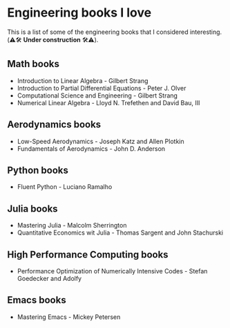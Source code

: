 # Engineering books I love

This is a list of some of the engineering books that I considered interesting. ️(⚠️🛠   **Under construction**   🛠⚠️).

## Math books
* Introduction to Linear Algebra - Gilbert Strang
* Introduction to Partial Differential Equations - Peter J. Olver
* Computational Science and Engineering - Gilbert Strang
* Numerical Linear Algebra - Lloyd N. Trefethen and David Bau, III

## Aerodynamics books
* Low-Speed Aerodynamics - Joseph Katz and Allen Plotkin
* Fundamentals of Aerodynamics - John D. Anderson

## Python books
* Fluent Python - Luciano Ramalho

## Julia books
* Mastering Julia - Malcolm Sherrington
* Quantitative Economics wit Julia - Thomas Sargent and John Stachurski

## High Performance Computing books
* Performance Optimization of Numerically Intensive Codes - Stefan Goedecker and Adolfy 

## Emacs books
* Mastering Emacs - Mickey Petersen

